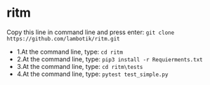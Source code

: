 # ritm
Copy this line in command line and press enter: 
```git clone https://github.com/lambotik/ritm.git```
- 1.At the command line, type: ```cd ritm```
- 2.At the command line, type: ```pip3 install -r Requierments.txt```
- 3.At the command line, type: ```cd ritm\tests```
- 4.At the command line, type: ```pytest test_simple.py```
